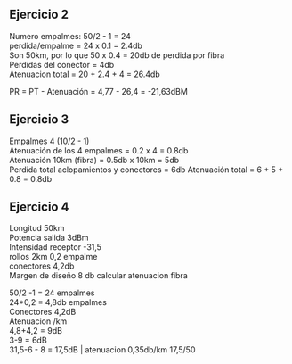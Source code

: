 ## Ejercicio 2
Numero empalmes: 50/2 - 1 = 24<br>
perdida/empalme = 24 x 0.1 = 2.4db<br>
Son 50km, por lo que 50 x 0.4 = 20db de perdida por fibra<br>
Perdidas del conector = 4db<br>
Atenuacion total = 20 + 2.4 + 4 = 26.4db

PR = PT - Atenuación = 4,77 - 26,4 = -21,63dBM
## Ejercicio 3
Empalmes 4 (10/2 - 1)<br>
Atenuación de los 4 empalmes = 0.2 x 4 = 0.8db<br>
Atenuación 10km (fibra) = 0.5db x 10km = 5db<br>
Perdida total aclopamientos y conectores = 6db
Atenuación total = 6 + 5 + 0.8 = 0.8db

## Ejercicio 4

Longitud 50km<br>
Potencia salida 3dBm<br>
Intensidad receptor -31,5<br>
rollos 2km 0,2 empalme<br>
conectores 4,2db<br>
Margen de diseño 8 db calcular atenuacion fibra


50/2 -1 = 24 empalmes<br> 
24*0,2 = 4,8db empalmes<br>
Conectores 4,2dB<br>
Atenuacion /km<br>
4,8+4,2 = 9dB<br>
3-9 = 6dB<br>
31,5-6 - 8 = 17,5dB | atenuacion 0,35db/km 17,5/50

